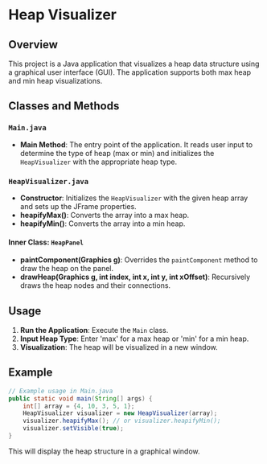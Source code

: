 # Heap Visualizer

## Overview
This project is a Java application that visualizes a heap data structure using a graphical user interface (GUI). The application supports both max heap and min heap visualizations.

## Classes and Methods

### `Main.java`
- **Main Method**: The entry point of the application. It reads user input to determine the type of heap (max or min) and initializes the `HeapVisualizer` with the appropriate heap type.

### `HeapVisualizer.java`
- **Constructor**: Initializes the `HeapVisualizer` with the given heap array and sets up the JFrame properties.
- **heapifyMax()**: Converts the array into a max heap.
- **heapifyMin()**: Converts the array into a min heap.

#### Inner Class: `HeapPanel`
- **paintComponent(Graphics g)**: Overrides the `paintComponent` method to draw the heap on the panel.
- **drawHeap(Graphics g, int index, int x, int y, int xOffset)**: Recursively draws the heap nodes and their connections.

## Usage
1. **Run the Application**: Execute the `Main` class.
2. **Input Heap Type**: Enter 'max' for a max heap or 'min' for a min heap.
3. **Visualization**: The heap will be visualized in a new window.

## Example
```java
// Example usage in Main.java
public static void main(String[] args) {
    int[] array = {4, 10, 3, 5, 1};
    HeapVisualizer visualizer = new HeapVisualizer(array);
    visualizer.heapifyMax(); // or visualizer.heapifyMin();
    visualizer.setVisible(true);
}
```

This will display the heap structure in a graphical window.
